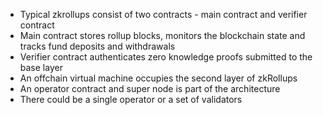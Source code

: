 
- Typical zkrollups consist of two contracts - main contract and verifier contract
- Main contract stores rollup blocks, monitors the blockchain state and tracks fund deposits and withdrawals
- Verifier contract authenticates zero knowledge proofs submitted to the base layer
- An offchain virtual machine occupies the second layer of zkRollups
- An operator contract and super node is part of the architecture
- There could be a single operator or a set of validators
